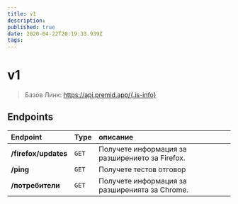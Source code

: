 ```yaml
---
title: v1
description:
published: true
date: 2020-04-22T20:19:33.939Z
tags:
---
```


# v1

> Базов Линк: https://api.premid.app/{.is-info}


## Endpoints

<table>
  <thead>
    <tr>
      <th style="text-align:left">Endpoint</th>
      <th style="text-align:left">Type</th>
      <th style="text-align:left">описание</th>
    </tr>
  </thead>
  <tbody>
    <tr>
      <td style="text-align:left"><b>/firefox/updates</b>
      </td>
      <td style="text-align:left"><code>GET</code></td>
      <td style="text-align:left">Получете информация за разширението за Firefox.</td>
    </tr>
    <tr>
      <td style="text-align:left"><b>/ping</b>
      </td>
      <td style="text-align:left"><code>GET</code></td>
      <td style="text-align:left">Получете тестов отговор</td>
    </tr>
    <tr>
      <td style="text-align:left"><b>/потребители</b>
      </td>
      <td style="text-align:left"><code>GET</code></td>
      <td style="text-align:left">Получете информация за разширенията за Chrome.</td>
    </tr>
  </tbody>
</table>

